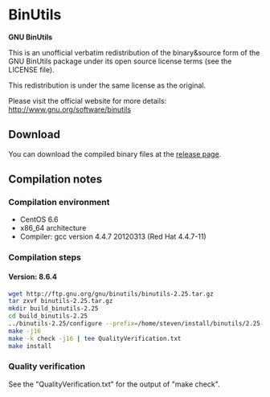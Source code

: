 # BinUtils
**GNU BinUtils**

This is an unofficial verbatim redistribution of the binary&source form of the GNU BinUtils package under its open source license terms (see the LICENSE file).

This redistribution is under the same license as the original.

Please visit the official website for more details: http://www.gnu.org/software/binutils

## Download
You can download the compiled binary files at the [release page](https://github.com/yuhangwang/BinUtils/releases).

## Compilation notes
### Compilation environment
* CentOS 6.6
* x86_64 architecture
* Compiler: gcc version 4.4.7 20120313 (Red Hat 4.4.7-11)

### Compilation steps
#### Version: 8.6.4
```bash
wget http://ftp.gnu.org/gnu/binutils/binutils-2.25.tar.gz
tar zxvf binutils-2.25.tar.gz
mkdir build_binutils-2.25
cd build_binutils-2.25
../binutils-2.25/configure --prefix=/home/steven/install/binutils/2.25--prefix=$target_dir --disable-nls --enable-build-warnings=yes --with-isl=/home/steven/install/isl/0.12.2 --with-cloog=/home/steven/install/cloog/0.18.0
make -j16
make -k check -j16 | tee QualityVerification.txt
make install
```

### Quality verification
See the "QualityVerification.txt" for the output of "make check".